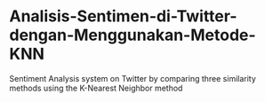 # Analisis-Sentimen-di-Twitter-dengan-Menggunakan-Metode-KNN
Sentiment Analysis system on Twitter by comparing three similarity methods using the K-Nearest Neighbor method
